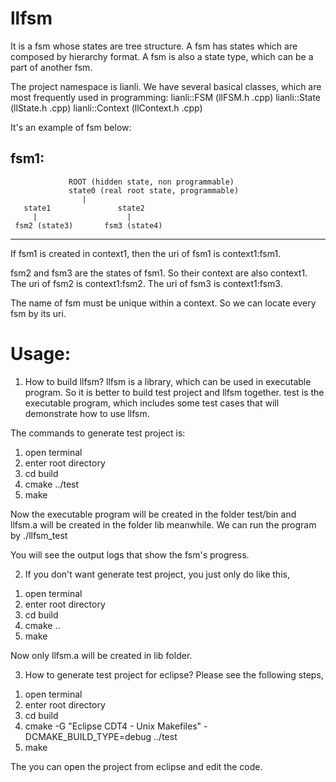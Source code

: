 # llfsm
It is a fsm whose states are tree structure.
A fsm has states which are composed by hierarchy format.
A fsm is also a state type, which can be a part of another fsm.

The project namespace is lianli. We have several basical classes, which are most frequently used in programming:
lianli::FSM  (llFSM.h .cpp)
lianli::State (llState.h .cpp)
lianli::Context (llContext.h .cpp)



It's an example of fsm below:

fsm1:
-------------------------------------------------------
                 ROOT (hidden state, non programmable) 
                 state0 (real root state, programmable)
                    |
       state1               state2   
         |                    |
     fsm2 (state3)       fsm3 (state4)
-------------------------------------------------------

If fsm1 is created in context1, then
the uri of fsm1 is context1:fsm1.

fsm2 and fsm3 are the states of fsm1. So their context are also context1.
The uri of fsm2 is context1:fsm2.
The uri of fsm3 is context1:fsm3.

The name of fsm must be unique within a context. So we can locate every fsm by its uri.

Usage:
=

1. How to build llfsm?
llfsm is a library, which can be used in executable program. So it is better to build test project and llfsm together. test is the executable program, which includes some test cases that will demonstrate how to use llfsm.

The commands to generate test project is:
 1) open terminal
 2) enter root directory
 3) cd build
 4) cmake ../test
 5) make
 
Now the executable program will be created in the folder test/bin and llfsm.a will be created in the folder lib meanwhile. We can run the program by
 ./llfsm_test
 
 You will see the output logs that show the fsm's progress.
 
 2. If you don't want generate test project, you just only do like this,
  1) open terminal
  2) enter root directory
  3) cd build
  4) cmake ..
  5) make
 
 Now only llfsm.a will be created in lib folder.
 
 3. How to generate test project for eclipse? Please see the following steps,
  1) open terminal
  2) enter root directory
  3) cd build
  4) cmake -G "Eclipse CDT4 - Unix Makefiles" -DCMAKE_BUILD_TYPE=debug ../test
  5) make

 The you can open the project from eclipse and edit the code.


